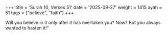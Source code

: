 +++
title = 'Surah 10, Verses 51'
date = '2025-08-27'
weight = 1415
ayah = 51
tags = ["believe", "faith"]
+++

Will you believe in it only after it has overtaken you? Now? But you always wanted to hasten it!”